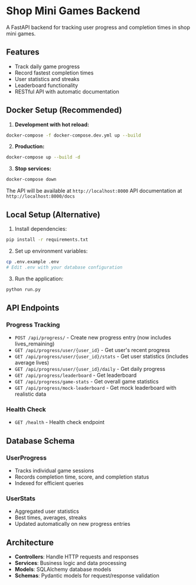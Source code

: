 # Shop Mini Games Backend

A FastAPI backend for tracking user progress and completion times in shop mini games.

## Features

- Track daily game progress
- Record fastest completion times
- User statistics and streaks
- Leaderboard functionality
- RESTful API with automatic documentation

## Docker Setup (Recommended)

1. **Development with hot reload:**

```bash
docker-compose -f docker-compose.dev.yml up --build
```

2. **Production:**

```bash
docker-compose up --build -d
```

3. **Stop services:**

```bash
docker-compose down
```

The API will be available at `http://localhost:8000`
API documentation at `http://localhost:8000/docs`

## Local Setup (Alternative)

1. Install dependencies:

```bash
pip install -r requirements.txt
```

2. Set up environment variables:

```bash
cp .env.example .env
# Edit .env with your database configuration
```

3. Run the application:

```bash
python run.py
```

## API Endpoints

### Progress Tracking

- `POST /api/progress/` - Create new progress entry (now includes lives_remaining)
- `GET /api/progress/user/{user_id}` - Get user's recent progress
- `GET /api/progress/user/{user_id}/stats` - Get user statistics (includes average lives)
- `GET /api/progress/user/{user_id}/daily` - Get daily progress
- `GET /api/progress/leaderboard` - Get leaderboard
- `GET /api/progress/game-stats` - Get overall game statistics
- `GET /api/progress/mock-leaderboard` - Get mock leaderboard with realistic data

### Health Check

- `GET /health` - Health check endpoint

## Database Schema

### UserProgress

- Tracks individual game sessions
- Records completion time, score, and completion status
- Indexed for efficient queries

### UserStats

- Aggregated user statistics
- Best times, averages, streaks
- Updated automatically on new progress entries

## Architecture

- **Controllers**: Handle HTTP requests and responses
- **Services**: Business logic and data processing
- **Models**: SQLAlchemy database models
- **Schemas**: Pydantic models for request/response validation

